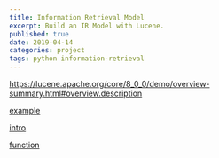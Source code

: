 ```yaml
---
title: Information Retrieval Model
excerpt: Build an IR Model with Lucene.
published: true
date: 2019-04-14
categories: project
tags: python information-retrieval
---
```


https://lucene.apache.org/core/8_0_0/demo/overview-summary.html#overview.description

[example](https://github.com/cassiomolin/lucene-example)

[intro](https://www.baeldung.com/lucene)

[function](https://www.elastic.co/guide/en/elasticsearch/guide/current/practical-scoring-function.html)